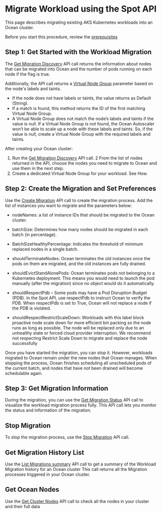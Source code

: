 <meta name=“robots” content=“noindex”>

# Migrate Workload using the Spot API

This page describes migrating existing AKS Kubernetes workloads into an Ocean cluster.

Before you start this procedure, review the [prerequisites]()

##  Step 1: Get Started with the Workload Migration

The [Get Migration Discovery](https://docs.spot.io/api/#tag/Ocean-AKS/operation/oceanAksGetMigration) API call returns the information about nodes that can be migrated into Ocean and the number of pods running on each node if the flag is true.

Additionally, the API call returns a [Virtual Node Group](https://docs.spot.io/api/#tag/Ocean-AKS/operation/oceanAksGetMigration) parameter based on the node's labels and taints.

*  If the node does not have labels or taints, the value returns as Default (String).
*  If a match is found, this method returns the ID of the first matching Virtual Node Group.
*  A Virtual Node Group does not match the node’s labels and taints if the value is null. If a Virtual Node Group is not found, the Ocean Autoscaler won’t be able to scale up a node with these labels and taints. So, if the value is null, create a Virtual Node Group with the required labels and taints.

After creating your Ocean cluster:

1. Run the [Get Migration Discovery](https://docs.spot.io/api/#tag/Ocean-AKS/operation/oceanAksGetMigration) API call.
2  From the list of nodes returned in the API, choose the nodes you need to migrate to Ocean and use them in the next step.
3. Create a dedicated Virtual Node Group for your workload. See How.

##  Step 2: Create the Migration and Set Preferences

Use the [Create Migration](https://docs.spot.io/api/#tag/Ocean-AKS/operation/oceanAksCreateMigration) API call to create the migration process. Add the list of instances you want to migrate and the parameters below:

*  nodeNames: a list of instance IDs that should be migrated to the Ocean cluster.

*  batchSize: Determines how many nodes should be migrated in each batch (in percentage).

*  BatchSizeHealthyPercentage: Indicates the threshold of minimum replaced nodes in a single batch.
*  shouldTerminateNodes: Ocean terminates the old instances once the pods on them are migrated, and the old instances are fully drained.
*  shouldEvictStandAlonePods: Ocean terminates pods not belonging to a Kubernetes deployment. This means you would need to launch the pod manually (after the migration) since no object would do it automatically.
*  shouldRespectPdb – Some pods may have a Pod Disruption Budget (PDB). In the Spot API, use respectPdb to instruct Ocean to verify the PDB. When respectPdb is set to True, Ocean will not replace a node if the PDB is violated.
*  shouldRespectRestrictScaleDown: Workloads with this label block proactive node scale down for more efficient bin packing so the node runs as long as possible. The node will be replaced only due to an unhealthy state or forced cloud provider interruption. We recommend not respecting Restrict Scale Down to migrate and replace the node successfully

Once you have started the migration, you can stop it. However, workloads migrated to Ocean remain under the new nodes that Ocean manages. When stopping the process, Ocean finishes scheduling all unscheduled pods of the current batch, and nodes that have not been drained will become schedulable again.


##  Step 3: Get Migration Information

During the migration, you can use the [Get Migration Status](https://docs.spot.io/api/#tag/Ocean-AKS/operation/oceanAksGetMigration) API call to visualize the workload migration process fully. This API call lets you monitor the status and information of the migration.

## Stop Migration

To stop the migration process, use the [Stop Migration](https://docs.spot.io/api/#tag/Ocean-AKS/operation/oceanAksMigrationStop) API call.

##  Get Migration History List

Use the [List Migrations summary](https://docs.spot.io/api/#tag/Ocean-AKS/operation/oceanAksMigrationsList) API call to get a summary of the Workload Migration history for an Ocean cluster This call returns all the Migration processes triggered in your Ocean cluster.

##  Get Ocean Nodes

Use the [Get Cluster Nodes](https://docs.spot.io/api/#operation/oceanAksGetNodes) API call to check all the nodes in your cluster and their full data

